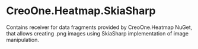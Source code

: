 # CreoOne.Heatmap.SkiaSharp

Contains receiver for data fragments provided by CreoOne.Heatmap NuGet, that allows creating .png images using SkiaSharp implementation of image manipulation.